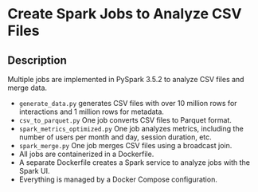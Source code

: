 # Create Spark Jobs to Analyze CSV Files

## Description

Multiple jobs are implemented in PySpark 3.5.2 to analyze CSV files and merge data.

- `generate_data.py` generates CSV files with over 10 million rows for interactions and 1 million rows for metadata.
- `csv_to_parquet.py` One job converts CSV files to Parquet format.
- `spark_metrics_optimized.py` One job analyzes metrics, including the number of users per month and day, session duration, etc.
- `spark_merge.py` One job merges CSV files using a broadcast join.
- All jobs are containerized in a Dockerfile.
- A separate Dockerfile creates a Spark service to analyze jobs with the Spark UI.
- Everything is managed by a Docker Compose configuration.